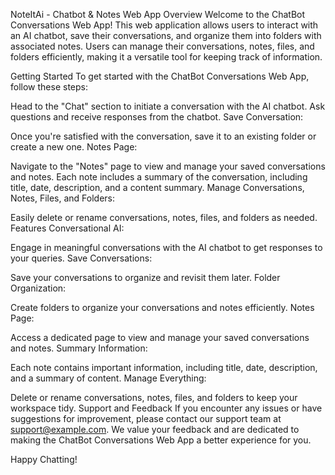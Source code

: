 NoteItAi - Chatbot & Notes Web App
Overview
Welcome to the ChatBot Conversations Web App! This web application allows users to interact with an AI chatbot, save their conversations, and organize them into folders with associated notes. Users can manage their conversations, notes, files, and folders efficiently, making it a versatile tool for keeping track of information.

Getting Started
To get started with the ChatBot Conversations Web App, follow these steps:

Head to the "Chat" section to initiate a conversation with the AI chatbot.
Ask questions and receive responses from the chatbot.
Save Conversation:

Once you're satisfied with the conversation, save it to an existing folder or create a new one.
Notes Page:

Navigate to the "Notes" page to view and manage your saved conversations and notes.
Each note includes a summary of the conversation, including title, date, description, and a content summary.
Manage Conversations, Notes, Files, and Folders:

Easily delete or rename conversations, notes, files, and folders as needed.
Features
Conversational AI:

Engage in meaningful conversations with the AI chatbot to get responses to your queries.
Save Conversations:

Save your conversations to organize and revisit them later.
Folder Organization:

Create folders to organize your conversations and notes efficiently.
Notes Page:

Access a dedicated page to view and manage your saved conversations and notes.
Summary Information:

Each note contains important information, including title, date, description, and a summary of content.
Manage Everything:

Delete or rename conversations, notes, files, and folders to keep your workspace tidy.
Support and Feedback
If you encounter any issues or have suggestions for improvement, please contact our support team at support@example.com. We value your feedback and are dedicated to making the ChatBot Conversations Web App a better experience for you.

Happy Chatting!
